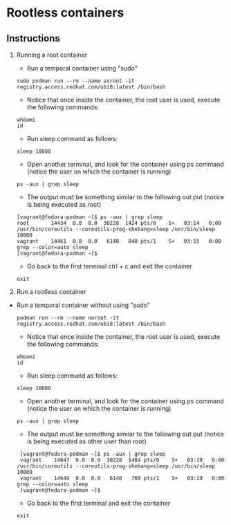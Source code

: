 # Rootless containers

## Instructions

1. Running a root container

   - Run a temporal container using "sudo"

   ```
   sudo podman run --rm --name asroot -it registry.access.redhat.com/ubi8:latest /bin/bash
   ```

   - Notice that once inside the container, the root user is used, execute the following commands:

   ```
   whoami
   id
   ```

   - Run sleep command as follows:

   ```
   sleep 10000
   ```

   - Open another terminal, and look for the container using ps command (notice the user on which the container is running)

   ```
   ps -aux | grep sleep
   ```

   - The output must be something similar to the following out put (notice is being executed as root)

   ```
   [vagrant@fedora-podman ~]$ ps -aux | grep sleep
   root       14434  0.0  0.0  30228  1424 pts/0    S+   03:14   0:00 /usr/bin/coreutils --coreutils-prog-shebang=sleep /usr/bin/sleep 10000
   vagrant    14461  0.0  0.0   6140   840 pts/1    S+   03:15   0:00 grep --color=auto sleep
   [vagrant@fedora-podman ~]$
   ```

   - Go back to the first terminal ctrl + c and exit the container

   ```
   exit
   ```

2. Run a rootless container

- Run a temporal container without using "sudo"
  ```
  podman run --rm --name noroot -it registry.access.redhat.com/ubi8:latest /bin/bash
  ```
  - Notice that once inside the container, the root user is used, execute the following commands:
  ```
  whoami
  id
  ```
  - Run sleep command as follows:
  ```
  sleep 10000
  ```
  - Open another terminal, and look for the container using ps command (notice the user on which the container is running)
  ```
  ps -aux | grep sleep
  ```
  - The output must be something similar to the following out put (notice is being executed as other user than root)
  ```
   [vagrant@fedora-podman ~]$ ps -aux | grep sleep
   vagrant    14647  0.0  0.0  30228  1484 pts/0    S+   03:19   0:00 /usr/bin/coreutils --coreutils-prog-shebang=sleep /usr/bin/sleep 10000
   vagrant    14649  0.0  0.0   6140   768 pts/1    S+   03:19   0:00 grep --color=auto sleep
   [vagrant@fedora-podman ~]$
  ```
  - Go back to the first terminal and exit the container
  ```
  exit
  ```
